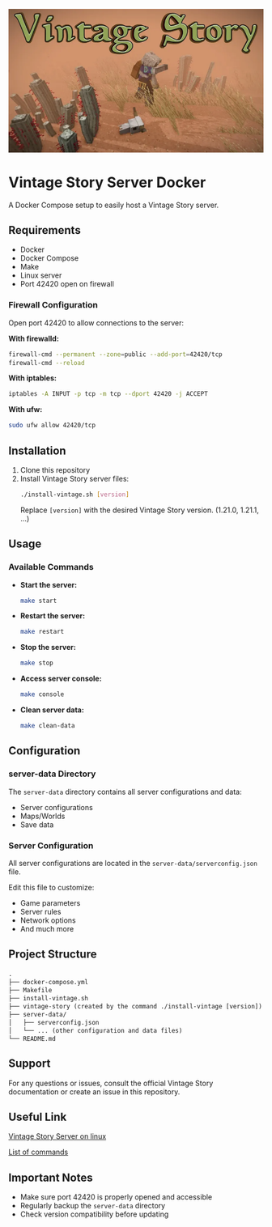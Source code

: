 ![Banner](./docs/banner.png)

# Vintage Story Server Docker

A Docker Compose setup to easily host a Vintage Story server.

## Requirements

- Docker
- Docker Compose
- Make
- Linux server
- Port 42420 open on firewall

### Firewall Configuration

Open port 42420 to allow connections to the server:

**With firewalld:**
```bash
firewall-cmd --permanent --zone=public --add-port=42420/tcp
firewall-cmd --reload
```

**With iptables:**
```bash
iptables -A INPUT -p tcp -m tcp --dport 42420 -j ACCEPT
```

**With ufw:**
```bash
sudo ufw allow 42420/tcp
```

## Installation

1. Clone this repository
2. Install Vintage Story server files:
   ```bash
   ./install-vintage.sh [version]
   ```
   Replace `[version]` with the desired Vintage Story version. (1.21.0, 1.21.1, ...)

## Usage

### Available Commands

- **Start the server:**
  ```bash
  make start
  ```

- **Restart the server:**
  ```bash
  make restart
  ```

- **Stop the server:**
  ```bash
  make stop
  ```

- **Access server console:**
  ```bash
  make console
  ```

- **Clean server data:**
  ```bash
  make clean-data
  ```

## Configuration

### server-data Directory

The `server-data` directory contains all server configurations and data:
- Server configurations
- Maps/Worlds
- Save data

### Server Configuration

All server configurations are located in the `server-data/serverconfig.json` file.

Edit this file to customize:
- Game parameters
- Server rules
- Network options
- And much more

## Project Structure

```
.
├── docker-compose.yml
├── Makefile
├── install-vintage.sh
├── vintage-story (created by the command ./install-vintage [version])
├── server-data/
│   ├── serverconfig.json
│   └── ... (other configuration and data files)
└── README.md
```

## Support

For any questions or issues, consult the official Vintage Story documentation or create an issue in this repository.

## Useful Link

[Vintage Story Server on linux](https://wiki.vintagestory.at/Guide:Dedicated_Server#Dedicated_server_on_Linux)

[List of commands](https://wiki.vintagestory.at/List_of_server_commands)

## Important Notes

- Make sure port 42420 is properly opened and accessible
- Regularly backup the `server-data` directory
- Check version compatibility before updating